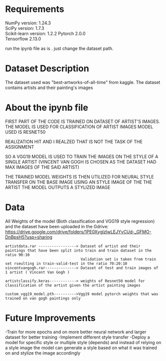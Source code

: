 # Requirements

NumPy version: 1.24.3  
SciPy version: 1.7.3  
Scikit-learn version: 1.2.2
Pytorch 2.0.0  
Tensorflow 2.13.0  

run the ipynb file as is . just change the dataset path.

# Dataset Description

The dataset used was "best-artworks-of-all-time" from kaggle.
The dataset contains artists and their painting's images

# About the ipynb file

FIRST PART OF THE CODE IS TRAINED ON DATASET OF ARTIST'S IMAGES.
THE MODEL IS USED FOR CLASSIFICATION OF ARTIST IMAGES
MODEL USED IS RESNET50

REALIZATION HIT AND I REALZED THAT IS NOT THE TASK OF THE ASSIGNMENT 

SO A VGG19 MODEL IS USED TO TRAIN THE IMAGES ON THE STYLE OF A SINGLE ARTIST (VINCENT VAN GOGH IS CHOSEN AS THE DATASET HAD MAX IMAGES OF THE SAID ARTIST)

THE TRAINED MODEL WEIGHTS IS THEN UTILIZED FOR NEURAL STYLE TRANSFER 
ON THE BASE IMAGE USING AN STYLE IMAGE OF THE THE ARTIST 
THE MODEL OUTPUTS A STYLIZED IMAGE 

# Data

All Weights of the model (Both classification and VGG19 style regression) and the dataset have been uploaded in the Gdrive:
https://drive.google.com/drive/folders/1PE0XyglzlwLEJYvCUd-_GFMO-DnBpsH5?usp=sharing
```
artistdata.rar -----------------> Dataset of artist and their paintings that have been split into train and train dataset in the ratio 90:10
                                  Validation set is taken from train set rseulting in train-valid-test in the ratio 70:20:10
vincentvangogh.rar--------------> Dataset of test and train images of 1 artist ( Vincent Van Gogh )

artistclassify.keras------------> weights of Resnet50 model for classification of the artist given the artist painting images

custom_vgg19_model.pth---------->Vgg19 model pytorch weights that was trained on van gogh paintings only
```


# Future Improvements
-Train for more epochs and on more better neural network and larger dataset for better training
-Implement different style transfer 
-Deploy a model for specific style or multiple style (depends) and instead of relying on a style image 
  the model can generate a style based on what it was trained on and stylize the image accordingly
